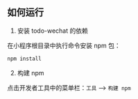 ## 如何运行

1. 安装 todo-wechat 的依赖

在小程序根目录中执行命令安装 npm 包：

```bash
npm install
```

2. 构建 npm

点击开发者工具中的菜单栏：`工具` --> `构建 npm`
